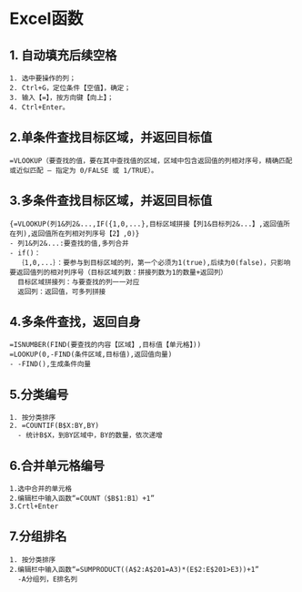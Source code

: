 # Excel函数
## 1. 自动填充后续空格
```
1. 选中要操作的列；
2. Ctrl+G，定位条件【空值】，确定；
3. 输入【=】，按方向键【向上】；
4. Ctrl+Enter。
```

## 2.单条件查找目标区域，并返回目标值
```
=VLOOKUP（要查找的值，要在其中查找值的区域，区域中包含返回值的列相对序号，精确匹配或近似匹配 – 指定为 0/FALSE 或 1/TRUE）。
```

## 3.多条件查找目标区域，并返回目标值
```
{=VLOOKUP(列1&列2&...,IF({1,0,...},目标区域拼接【列1&目标列2&...】,返回值所在列),返回值所在列相对列序号【2】,0)}
- 列1&列2&...:要查找的值,多列合并
- if()：
  ｛1,0,...｝：要参与到目标区域的列，第一个必须为1(true),后续为0(false)，只影响要返回值列的相对列序号（目标区域列数：拼接列数为1的数量+返回列）
  目标区域拼接列：与要查找的列一一对应
  返回列：返回值，可多列拼接
```
## 4.多条件查找，返回自身
```
=ISNUMBER(FIND(要查找的内容【区域】,目标值【单元格】))
=LOOKUP(0,-FIND(条件区域,目标值),返回值向量)
- -FIND(),生成条件向量

```
## 5.分类编号
```
1. 按分类排序
2. =COUNTIF(B$X:BY,BY)
  - 统计B$X，到BY区域中，BY的数量，依次递增
```
## 6.合并单元格编号
```
1.选中合并的单元格
2.编辑栏中输入函数“=COUNT（$B$1:B1）+1”
3.Crtl+Enter
```
## 7.分组排名
```
1. 按分类排序
2.编辑栏中输入函数“=SUMPRODUCT((A$2:A$201=A3)*(E$2:E$201>E3))+1”
  -A分组列，E排名列
```
